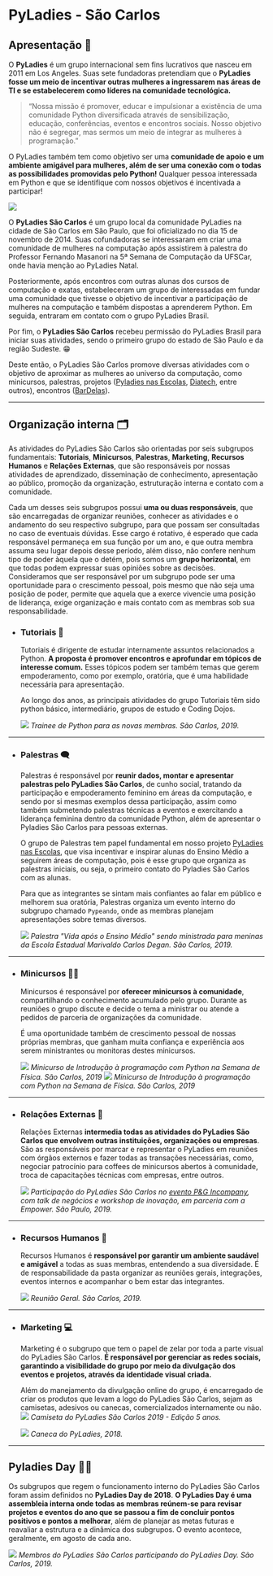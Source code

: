 # PyLadies - São Carlos

## Apresentação 👋
O **PyLadies** é um grupo internacional sem fins lucrativos que nasceu em 2011 em Los Angeles. Suas sete fundadoras pretendiam que o **PyLadies fosse um meio de incentivar outras mulheres a ingressarem nas áreas de TI e se estabelecerem como líderes na comunidade tecnológica.**

> “Nossa missão é promover, educar e impulsionar a existência de uma comunidade Python diversificada através de sensibilização, educação, conferências, eventos e encontros sociais. Nosso objetivo não é segregar, mas sermos um meio de integrar as mulheres à programação.”

O PyLadies também tem como objetivo ser uma **comunidade de apoio e um ambiente amigável para mulheres, além de ser uma conexão com o todas as possibilidades promovidas pelo Python!** Qualquer pessoa interessada em Python e que se identifique com nossos objetivos é incentivada a participar!

![](https://i.imgur.com/zuZx25K.png)


O **PyLadies São Carlos** é um grupo local da comunidade PyLadies na cidade de São Carlos em São Paulo, que foi oficializado no dia 15 de novembro de 2014. Suas cofundadoras se interessaram em criar uma comunidade de mulheres na computação após assistirem à palestra do Professor Fernando Masanori na 5ª Semana de Computação da UFSCar, onde havia menção ao PyLadies Natal.

Posteriormente, após encontros com outras alunas dos cursos de computação e exatas, estabeleceram um grupo de interessadas em fundar uma comunidade que tivesse o objetivo de incentivar a participação de mulheres na computação e também dispostas a aprenderem Python. Em seguida, entraram em contato com o grupo PyLadies Brasil.

Por fim, o **PyLadies São Carlos** recebeu permissão do PyLadies Brasil para iniciar suas atividades, sendo o primeiro grupo do estado de São Paulo e da região Sudeste. 😁

Deste então, o PyLadies São Carlos promove diversas atividades com o objetivo de aproximar as mulheres ao universo da computação, como minicursos, palestras, projetos ([Pyladies nas Escolas](https://g1.globo.com/sp/sao-carlos-regiao/noticia/2019/08/22/projeto-leva-universo-da-programacao-para-meninas-do-ensino-medio-em-sao-carlos.ghtml), [Diatech](https://www.facebook.com/PyLadiesSaoCarlos/photos/a.1926210530813893/1926213804146899?type=3&sfns=mo), entre outros), encontros ([BarDelas](https://www.facebook.com/PyLadiesSaoCarlos/posts/2409227145845560)).

---
## Organização interna 🗂️
As atividades do PyLadies São Carlos são orientadas por seis subgrupos fundamentais: **Tutoriais**, **Minicursos**, **Palestras**, **Marketing**, **Recursos Humanos** e **Relações Externas**, que são responsáveis por nossas atividades de aprendizado, disseminação de conhecimento, apresentação ao público, promoção da organização, estruturação interna e contato com a comunidade.


Cada um desses seis subgrupos possui **uma ou duas responsáveis**, que são encarregadas de organizar reuniões, conhecer as atividades e o andamento do seu respectivo subgrupo, para que possam ser consultadas no caso de eventuais dúvidas. Esse cargo é rotativo, é esperado que cada responsável permaneça em sua função por um ano, e que outra membra assuma seu lugar depois desse período, além disso, não confere nenhum tipo de poder àquela que o detém, pois somos um **grupo horizontal**, em que todas podem expressar suas opiniões sobre as decisões. Consideramos que ser responsável por um subgrupo pode ser uma oportunidade para o crescimento pessoal, pois mesmo que não seja uma posição de poder, permite que aquela que a exerce vivencie uma posição de liderança, exige organização e mais contato com as membras sob sua responsabilidade.

* ### Tutoriais 📖

    Tutoriais é dirigente de estudar internamente assuntos relacionados a Python. **A proposta é promover encontros e aprofundar em tópicos de interesse comum.** Esses tópicos podem ser também temas que gerem empoderamento, como por exemplo, oratória, que é uma habilidade necessária para apresentação.    

    Ao longo dos anos, as principais atividades do grupo Tutoriais têm sido python básico, intermediário, grupos de estudo  e  Coding Dojos.

    ![](https://i.imgur.com/zaUvnXi.jpg)
*Trainee de Python para as novas membras. São Carlos, 2019.*

---

* ### Palestras 🗨️

    Palestras é responsável por **reunir dados, montar e apresentar palestras pelo PyLadies São Carlos**, de cunho social, tratando da participação e empoderamento feminino em áreas da computação, e sendo por si mesmas exemplos dessa participação, assim como também submetendo palestras técnicas a eventos e exercitando a liderança feminina dentro da comunidade Python, além de apresentar o Pyladies São Carlos para pessoas externas.

    O grupo de Palestras tem papel fundamental em nosso projeto [PyLadies nas Escolas](https://g1.globo.com/sp/sao-carlos-regiao/noticia/2019/08/22/projeto-leva-universo-da-programacao-para-meninas-do-ensino-medio-em-sao-carlos.ghtml), que visa incentivar e inspirar alunas do Ensino Médio a seguirem áreas de computação, pois é esse grupo que organiza as palestras iniciais, ou seja, o primeiro contato do Pyladies São Carlos com as alunas.

    Para que as integrantes se sintam mais confiantes    ao falar em público e melhorem sua oratória, Palestras organiza um evento interno do subgrupo chamado `Pypeando`, onde as membras planejam apresentações sobre temas diversos.


    ![](https://i.imgur.com/vh1QqJt.png)
*Palestra "Vida após o Ensino Médio" sendo ministrada para meninas da Escola Estadual Marivaldo Carlos Degan. São Carlos, 2019.*


---
* ### Minicursos 👩‍💻
    Minicursos é responsável por **oferecer minicursos à comunidade**, compartilhando o conhecimento acumulado pelo grupo. Durante as reuniões o grupo discute e decide o tema a ministrar ou atende a pedidos de parceria de organizações da comunidade.

    É uma oportunidade também de crescimento pessoal de nossas próprias membras, que ganham muita confiança e experiência aos serem ministrantes ou monitoras destes minicursos.

    ![](https://i.imgur.com/ivSFcV9.jpg)
*Minicurso de Introdução à programação com Python na Semana de Física. São Carlos, 2019*
    ![](https://i.imgur.com/vMcghni.jpg)
*Minicurso de Introdução à programação com Python na Semana de Física. São Carlos, 2019*


---

* ### Relações Externas 🤝
    Relações Externas **intermedia todas as atividades do PyLadies São Carlos que envolvem outras instituições, organizações ou empresas**. São as responsáveis por marcar e representar o PyLadies em reuniões com órgãos externos e fazer todas as transações necessárias, como, negociar patrocínio para coffees de minicursos abertos à comunidade, troca de capacitações técnicas com empresas, entre outros.

    ![](https://i.imgur.com/g6olfEt.jpg)
*Participação do PyLadies São Carlos no [evento P&G Incompany](https://www.facebook.com/PyLadiesSaoCarlos/photos/a.2034377563330522/2034377806663831?type=3&sfns=mo), com talk de negócios e workshop de inovação,  em parceria com a Empower. São Paulo, 2019.*

---

* ### Recursos Humanos 👐
    Recursos Humanos é  **responsável por garantir um ambiente saudável e amigável** a todas as suas membras, entendendo a sua diversidade. É de responsabilidade da pasta organizar as reuniões gerais, integrações, eventos internos e acompanhar o bem estar das integrantes.

    ![](https://i.imgur.com/gIR8Mm5.png)
*Reunião Geral. São Carlos, 2019.*


---

* ### Marketing 💻
    Marketing é o subgrupo que tem o papel de zelar por toda a parte visual do PyLadies São Carlos. **É responsável por gerenciar as redes sociais, garantindo a visibilidade do grupo por meio da divulgação dos eventos e projetos, através da identidade visual criada.**

    Além do manejamento da divulgação online do grupo, é encarregado de criar os produtos que levam a logo do PyLadies São Carlos, sejam as camisetas, adesivos ou canecas, comercializados internamente ou não.
    ![](https://i.imgur.com/xIK3nz8.jpg)
*Camiseta do PyLadies São Carlos 2019 - Edição 5 anos.*

    ![](https://i.imgur.com/YYuzlye.png)
*Caneca do PyLadies, 2018.*


---

## Pyladies Day 🤹‍♀️
Os subgrupos que regem o funcionamento interno do PyLadies São Carlos foram assim definidos no **PyLadies Day de 2018**. **O PyLadies Day é uma assembleia interna onde todas as membras reúnem-se para revisar projetos e eventos do ano que se passou a fim de concluir pontos positivos e pontos a melhorar**, além de planejar as metas futuras e reavaliar a estrutura  e a dinâmica dos subgrupos. O evento acontece, geralmente, em agosto de cada ano.


![](https://i.imgur.com/NN6iqFi.jpg)
*Membros do PyLadies São Carlos participando do PyLadies Day. São Carlos, 2019.*
